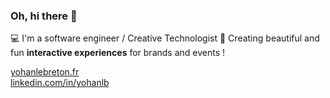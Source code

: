 
### Oh, hi there 👋

💻 I'm a software engineer / Creative Technologist
💪 Creating beautiful and fun **interactive experiences** for brands and events !  

[yohanlebreton.fr](https://yohanlebreton.fr)  
[linkedin.com/in/yohanlb](https://www.linkedin.com/in/yohanlb/)  

<!--
More info [here](https://www.notion.so/Yohan-Le-Breton-a8df3fc50b994062b24f32bb4b43ea2c)  
💬 I Speak English, French, Javascript, React, C#, and a bit of Java and Spanish too !  

📌 Currently living in **Paris**  



Tech & Languages I love : **Javascript, React, Unity, C#**  
Tech & Languages I have experience with : **Unreal Engine, AR, VR, Leap Motion, Kinect...**  
</p>

My Portfolio : [yohanlebreton.fr](https://yohanlebreton.fr)  
My Linkedin : [linkedin.com/in/yohanlb](https://www.linkedin.com/in/yohanlb/)  

<!--
My Resume : [Download](https://yohanlebreton.fr/cv/CV_FR.pdf)  
-->

<!--
**yohanlb/yohanlb** is a ✨ _special_ ✨ repository because its `README.md` (this file) appears on your GitHub profile.

Here are some ideas to get you started:

- 🔭 I’m currently working on ...
- 🌱 I’m currently learning ...
- 👯 I’m looking to collaborate on ...
- 🤔 I’m looking for help with ...
- 💬 Ask me about ...
- 📫 How to reach me: ...
- 😄 Pronouns: ...
- ⚡ Fun fact: ...
-->
